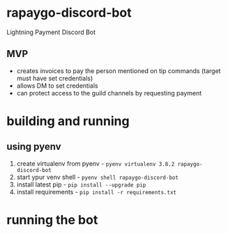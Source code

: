 # rapaygo-discord-bot
Lightning Payment Discord Bot

## MVP

* creates invoices to pay the person mentioned on tip commands (target must have set credentials)
* allows DM to set credentials
* can protect access to the guild channels by requesting payment

# building and running

## using pyenv
1. create virtualenv from pyenv - `pyenv virtualenv 3.8.2 rapaygo-discord-bot`
2. start ypur venv shell - `pyenv shell rapaygo-discord-bot`
3. install latest pip - `pip install --upgrade pip`
4. install requirements - `pip install -r requirements.txt`

# running the bot

